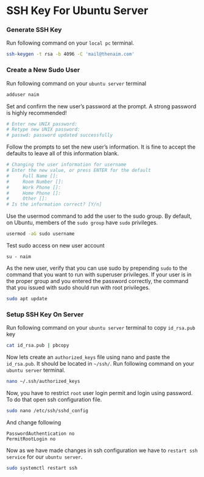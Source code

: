 # SSH Key For Ubuntu Server



### Generate SSH Key

Run following command on your `local pc` terminal. 

```bash
ssh-keygen -t rsa -b 4096 -C 'mail@thenaim.com'
```



### Create a New Sudo User

Run following command on your `ubuntu server` terminal

```bash
adduser naim
```



Set and confirm the new user’s password at the prompt. A strong password is highly recommended!

```bash
# Enter new UNIX password:
# Retype new UNIX password:
# passwd: password updated successfully
```



Follow the prompts to set the new user’s information. It is fine to accept the defaults to leave all of this information blank.

```bash
# Changing the user information for username
# Enter the new value, or press ENTER for the default
#     Full Name []:
#     Room Number []:
#     Work Phone []:
#     Home Phone []:
#     Other []:
# Is the information correct? [Y/n]
```



Use the usermod command to add the user to the sudo group. By default, on Ubuntu, members of the `sudo group` have `sudo` privileges.

```bash
usermod -aG sudo username
```



Test sudo access on new user account

```
su - naim
```



As the new user, verify that you can use sudo by prepending `sudo` to the command that you want to run with superuser privileges. If your user is in the proper group and you entered the password correctly, the command that you issued with sudo should run with root privileges.

```bash
sudo apt update
```



### Setup SSH Key On Server



Run following command on your `ubuntu server` terminal to copy `id_rsa.pub` key

```bash
cat id_rsa.pub | pbcopy
```



Now lets create an `authorized_keys` file using nano and paste the `id_rsa.pub`. It should be located in `~/ssh/`. Run following command on your `ubuntu server` terminal.

```bash
nano ~/.ssh/authorized_keys
```



Now, you have to restrict `root` user login permit and login using password. To do that open ssh configuration file.

```bash
sudo nano /etc/ssh/sshd_config

```

And change following

```
PasswordAuthentication no
PermitRootLogin no
```



Now as we have made changes in ssh configuration we have to `restart ssh service` for our `ubuntu server`.

```bash
sudo systemctl restart ssh
```

